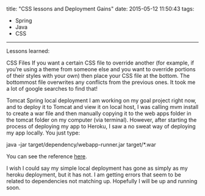 title: "CSS lessons and Deployment Gains"
date: 2015-05-12 11:50:43
tags:
- Spring
- Java
- CSS
---
Lessons learned:

CSS Files
If you want a certain CSS file to override another (for example, if you’re using a theme from someone else and you want to override portions of their styles with your own) then place your CSS file at the bottom. The bottommost file overwrites any conflicts from the previous ones. It took me a lot of google searches to find that!

Tomcat Spring local deployment
I am working on my goal project right now, and to deploy it to Tomcat and view it on local host, I was calling mvm install to create a war file and then manually copying it to the web apps folder in the tomcat folder on my computer (via terminal). However, after starting the process of deploying my app to Heroku, I saw a no sweat way of deploying my app locally. You just type:

java -jar target/dependency/webapp-runner.jar target/*.war

You can see the reference [here](https://devcenter.heroku.com/articles/java-webapp-runner).

I wish I could say my simple local deployment has gone as simply as my heroku deployment, but it has not. I am getting errors that seem to be related to dependencies not matching up. Hopefully I will be up and running soon.

